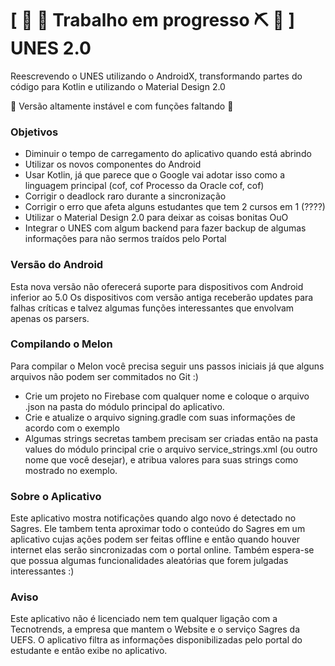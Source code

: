 # \[ 🚧 🔧 Trabalho em progresso ⛏ 👷 \] UNES 2.0 
Reescrevendo o UNES utilizando o AndroidX, transformando partes do código para Kotlin e utilizando o Material Design 2.0

🛑 Versão altamente instável e com funções faltando 🛑

### Objetivos
* Diminuir o tempo de carregamento do aplicativo quando está abrindo
* Utilizar os novos componentes do Android
* Usar Kotlin, já que parece que o Google vai adotar isso como a linguagem principal (cof, cof Processo da Oracle cof, cof)
* Corrigir o deadlock raro durante a sincronização
* Corrigir o erro que afeta alguns estudantes que tem 2 cursos em 1 (????)
* Utilizar o Material Design 2.0 para deixar as coisas bonitas OuO
* Integrar o UNES com algum backend para fazer backup de algumas informações para não sermos traídos pelo Portal

### Versão do Android
Esta nova versão não oferecerá suporte para dispositivos com Android inferior ao 5.0
Os dispositivos com versão antiga receberão updates para falhas críticas e talvez algumas funções interessantes que envolvam apenas os parsers.

### Compilando o Melon
Para compilar o Melon você precisa seguir uns passos iniciais já que alguns arquivos não podem ser commitados no Git :)

* Crie um projeto no Firebase com qualquer nome e coloque o arquivo .json na pasta do módulo principal do aplicativo.
* Crie e atualize o arquivo signing.gradle com suas informações de acordo com o exemplo
* Algumas strings secretas tambem precisam ser criadas então na pasta values do módulo principal crie o arquivo service_strings.xml (ou outro nome que você desejar), e atribua valores para suas strings como mostrado no exemplo.

### Sobre o Aplicativo
Este aplicativo mostra notificações quando algo novo é detectado no Sagres.
Ele tambem tenta aproximar todo o conteúdo do Sagres em um aplicativo cujas ações podem ser feitas offline e então quando houver internet elas serão sincronizadas com o portal online. Também espera-se que possua algumas funcionalidades aleatórias que forem julgadas interessantes :)

### Aviso
Este aplicativo não é licenciado nem tem qualquer ligação com a Tecnotrends, a empresa que mantem o Website e o serviço Sagres da UEFS. O aplicativo filtra as informações disponibilizadas pelo portal do estudante e então exibe no aplicativo.
